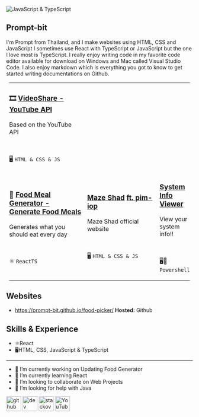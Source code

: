 ![JavaScript & TypeScript](https://yt3.googleusercontent.com/7nXINKEaZh9mvXE2uf_UsRVQIHf-_Ejw4Q0hnFxy2xVaV2huNnyg_8agw5MG_4_q8F--BCm1=w2276-fcrop64=1,00005a57ffffa5a8-k-c0xffffffff-no-nd-rj)

## Prompt-bit

I'm Prompt from Thailand, and I make websites using HTML, CSS and JavaScript I sometimes use React with TypeScript or JavaScript but the one I love most is TypeScript. I really enjoy writing code in my favorite code editor available for download on Windows and Mac called Visual Studio Code. I also enjoy markdown which is everything you got to know to get started writing documentations on Github.



  <table  style="border-radius: 10px">
    <tr>
      <td width="50%">
        <h3>🎞️ <a href="https://github.com/Prompt-bit/videoshare">VideoShare - YouTube API</a></h3>
        <p>Based on the YouTube API</p>&nbsp;&nbsp;&nbsp;&nbsp;&nbsp;&nbsp;
        <p> 🖥️ <code>HTML & CSS & JS</code></p>
      </td>
    </tr>
    <tr>
      <td width="50%">
        <h3>🍉 <a href="https://prompt-bit.github.io/food-picker">Food Meal Generator - Generate Food Meals</a></h3>
        <p>Generates what you should eat every day</p>&nbsp;&nbsp;&nbsp;&nbsp;&nbsp;&nbsp;
        <p>⚛️ <code>ReactTS</code></p>
      </td>
      <td width="50%">
        <h3> <a href="https://github.com/Prompt-bit/maze-shad">Maze Shad</a> <a href="https://github.com/pim-iop">ft. pim-iop</a></h3>
        <p>Maze Shad official website</p>&nbsp;&nbsp;&nbsp;&nbsp;&nbsp;&nbsp;
        <p>🖥️ <code>HTML & CSS & JS</code></p>
      </td>
      <td width="50%">
        <h3> <a href="https://github.com/Prompt-bit/System-Info-Viewer">System Info Viewer</a></h3>
        <p>View your system info!!</p>&nbsp;&nbsp;&nbsp;&nbsp;&nbsp;&nbsp;
        <p>🖥💪 <code>Powershell</code></p>
      </td>
    </tr>
  </table>


## Websites
* https://prompt-bit.github.io/food-picker/ **Hosted:** Github

## Skills & Experience
* ⚛️React
* 🖥️HTML, CSS, JavaScript & TypeScript
---
- 🔭 I’m currently working on Updating Food Generator 
- 🌱 I’m currently learning React 
- 👯 I’m looking to collaborate on Web Projects 
- 🤔 I’m looking for help with Java 


[<img src='https://cdn.jsdelivr.net/npm/simple-icons@3.0.1/icons/github.svg' alt='github' height='40'>](https://github.com/Prompt-bit)  [<img src='https://cdn.jsdelivr.net/npm/simple-icons@3.0.1/icons/dev-dot-to.svg' alt='dev' height='40'>](https://dev.to/ppprompt)  [<img src='https://cdn.jsdelivr.net/npm/simple-icons@3.0.1/icons/stackoverflow.svg' alt='stackoverflow' height='40'>](https://stackoverflow.com/users/28432190)  [<img src='https://cdn.jsdelivr.net/npm/simple-icons@3.0.1/icons/youtube.svg' alt='YouTube' height='40'>](https://www.youtube.com/channel/UCxlmYCY3eH-8FjLt0olr-Og)  
